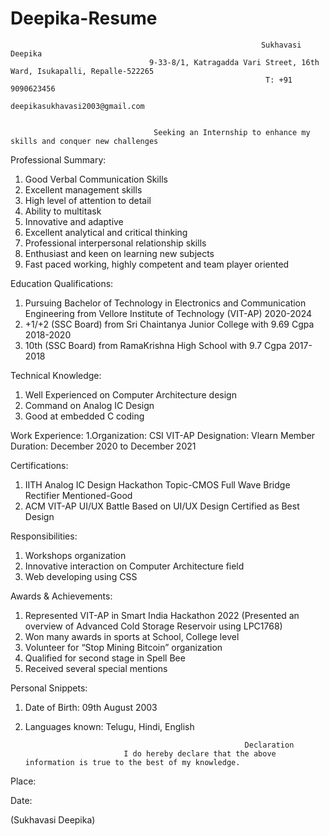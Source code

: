# Deepika-Resume

                                                                
                                                            Sukhavasi Deepika
                                   9-33-8/1, Katragadda Vari Street, 16th Ward, Isukapalli, Repalle-522265
                                                             T: +91 9090623456
                                                       deepikasukhavasi2003@gmail.com
                                                            
                                                            
                                    Seeking an Internship to enhance my skills and conquer new challenges
                                         
Professional Summary:
1. Good Verbal Communication Skills
2. Excellent management skills
3. High level of attention to detail
4. Ability to multitask
5. Innovative and adaptive
6. Excellent analytical and critical thinking
7. Professional interpersonal relationship skills
8. Enthusiast and keen on learning new subjects
9. Fast paced working, highly competent and team player oriented

Education Qualifications:
1. Pursuing Bachelor of Technology in Electronics and Communication Engineering 
   from Vellore Institute of Technology (VIT-AP)
   2020-2024
2. +1/+2 (SSC Board) from Sri Chaintanya Junior College with 9.69 Cgpa
   2018-2020
3. 10th (SSC Board) from RamaKrishna High School with 9.7 Cgpa
   2017-2018
  
Technical Knowledge:
1. Well Experienced on Computer Architecture design 
2. Command on Analog IC Design
3. Good at embedded C coding

Work Experience:
1.Organization: CSI VIT-AP
  Designation: Vlearn Member
  Duration: December 2020 to December 2021
  
Certifications:
1. IITH Analog IC Design Hackathon
   Topic-CMOS Full Wave Bridge Rectifier
   Mentioned-Good
2. ACM VIT-AP UI/UX Battle
   Based on UI/UX Design
   Certified as Best Design

Responsibilities:
1. Workshops organization
2. Innovative interaction on Computer Architecture field
3. Web developing using CSS

Awards & Achievements:
1. Represented VIT-AP in Smart India Hackathon 2022
   (Presented an overview of Advanced Cold Storage Reservoir using LPC1768)
2. Won many awards in sports at School, College level
3. Volunteer for “Stop Mining Bitcoin” organization
4. Qualified for second stage in Spell Bee
5. Received several special mentions

Personal Snippets:
1. Date of Birth: 09th August 2003
2. Languages known: Telugu, Hindi, English

                                                        Declaration
                             I do hereby declare that the above information is true to the best of my knowledge.
                                 
Place:

Date:                                                                                                                                               


(Sukhavasi Deepika)

